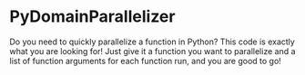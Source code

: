 # PyDomainParallelizer
Do you need to quickly parallelize a function in Python? This code is exactly what you are looking for! Just give it a function you want to parallelize and a list of function arguments for each function run, and you are good to go!
